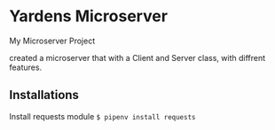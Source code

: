 # Yardens Microserver
My Microserver Project

created a microserver that with a Client and Server class, with diffrent features.

## Installations
Install requests module 
`$ pipenv install requests`
